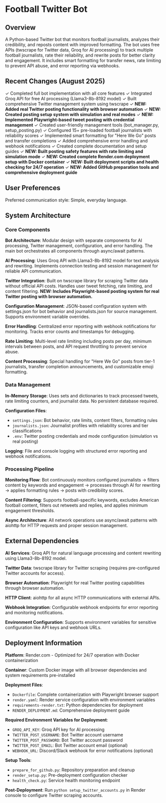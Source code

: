 # Football Twitter Bot

## Overview

A Python-based Twitter bot that monitors football journalists, analyzes their credibility, and reposts content with improved formatting. The bot uses free APIs (twscrape for Twitter data, Groq for AI processing) to track multiple football journalists, rate their reliability, and rewrite posts for better clarity and engagement. It includes smart formatting for transfer news, rate limiting to prevent API abuse, and error reporting via webhooks.

## Recent Changes (August 2025)

✓ Completed full bot implementation with all core features
✓ Integrated Groq API for free AI processing (Llama3-8b-8192 model)
✓ Built comprehensive Twitter management system using twscrape
✓ **NEW: Added real Twitter posting functionality with browser automation**
✓ **NEW: Created posting setup system with simulation and real modes**
✓ **NEW: Implemented Playwright-based tweet posting with credential management**
✓ Created user-friendly management tools (bot_manager.py, setup_posting.py)
✓ Configured 15+ pre-loaded football journalists with reliability scores
✓ Implemented smart formatting for "Here We Go" posts and transfer completions
✓ Added comprehensive error handling and webhook notifications
✓ Created complete documentation and setup guides
✓ **NEW: Built posting safety features with rate limiting and simulation mode**
✓ **NEW: Created complete Render.com deployment setup with Docker container**
✓ **NEW: Built deployment scripts and health checking for 24/7 operation**
✓ **NEW: Added GitHub preparation tools and comprehensive deployment guide**

## User Preferences

Preferred communication style: Simple, everyday language.

## System Architecture

### Core Components

**Bot Architecture**: Modular design with separate components for AI processing, Twitter management, configuration, and error handling. The main bot orchestrates all components through async/await patterns.

**AI Processing**: Uses Groq API with Llama3-8b-8192 model for text analysis and rewriting. Implements connection testing and session management for reliable API communication.

**Twitter Integration**: Built on twscrape library for scraping Twitter data without official API costs. Handles user tweet fetching, rate limiting, and content filtering. **NEW: Includes Playwright-based posting system for real Twitter posting with browser automation.**

**Configuration Management**: JSON-based configuration system with settings.json for bot behavior and journalists.json for source management. Supports environment variable overrides.

**Error Handling**: Centralized error reporting with webhook notifications for monitoring. Tracks error counts and timestamps for debugging.

**Rate Limiting**: Multi-level rate limiting including posts per day, minimum intervals between posts, and API request throttling to prevent service abuse.

**Content Processing**: Special handling for "Here We Go" posts from tier-1 journalists, transfer completion announcements, and customizable emoji formatting.

### Data Management

**In-Memory Storage**: Uses sets and dictionaries to track processed tweets, rate limiting counters, and journalist data. No persistent database required.

**Configuration Files**: 
- `settings.json`: Bot behavior, rate limits, content filters, formatting rules
- `journalists.json`: Journalist profiles with reliability scores and tier classifications
- `.env`: Twitter posting credentials and mode configuration (simulation vs real posting)

**Logging**: File and console logging with structured error reporting and webhook notifications.

### Processing Pipeline

**Monitoring Flow**: Bot continuously monitors configured journalists → filters content by keywords and engagement → processes through AI for rewriting → applies formatting rules → posts with credibility scores.

**Content Filtering**: Supports football-specific keywords, excludes American football content, filters out retweets and replies, and applies minimum engagement thresholds.

**Async Architecture**: All network operations use async/await patterns with aiohttp for HTTP requests and proper session management.

## External Dependencies

**AI Services**: Groq API for natural language processing and content rewriting using Llama3-8b-8192 model.

**Twitter Data**: twscrape library for Twitter scraping (requires pre-configured Twitter accounts for access).

**Browser Automation**: Playwright for real Twitter posting capabilities through browser automation.

**HTTP Client**: aiohttp for all async HTTP communications with external APIs.

**Webhook Integration**: Configurable webhook endpoints for error reporting and monitoring notifications.

**Environment Configuration**: Supports environment variables for sensitive configuration like API keys and webhook URLs.

## Deployment Information

**Platform**: Render.com - Optimized for 24/7 operation with Docker containerization

**Container**: Custom Docker image with all browser dependencies and system requirements pre-installed

**Deployment Files**:
- `Dockerfile`: Complete containerization with Playwright browser support
- `render.yaml`: Render service configuration with environment variables
- `requirements-render.txt`: Python dependencies for deployment
- `RENDER_DEPLOYMENT.md`: Comprehensive deployment guide

**Required Environment Variables for Deployment**:
- `GROQ_API_KEY`: Groq API key for AI processing
- `TWITTER_POST_USERNAME`: Bot Twitter account username  
- `TWITTER_POST_PASSWORD`: Bot Twitter account password
- `TWITTER_POST_EMAIL`: Bot Twitter account email (optional)
- `WEBHOOK_URL`: Discord/Slack webhook for error notifications (optional)

**Setup Tools**:
- `prepare_for_github.py`: Repository preparation and cleanup
- `render_setup.py`: Pre-deployment configuration checker
- `health_check.py`: Service health monitoring endpoint

**Post-Deployment**: Run `python setup_twitter_accounts.py` in Render console to configure Twitter scraping accounts.